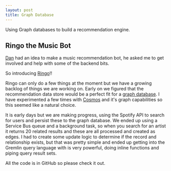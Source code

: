 ```yaml
---
layout: post
title: Graph Database
---
```


Using Graph databases to build a recommendation engine.

## Ringo the Music Bot

[Dan](https://twitter.com/DanielLarsenNZ) had an idea to make a music recommendation bot, he asked me to get involved and help with some of the backend bits.

So introducing [Ringo](https://github.com/Ringobot/ringo)!!

Ringo can only do a few things at the moment but we have a growing backlog of things we are working on. Early on we figured that the recommendation data store would be a perfect fit for a [graph database](https://en.wikipedia.org/wiki/Graph_database). I have experimented a few times with [Cosmos](https://docs.microsoft.com/en-us/azure/cosmos-db/graph-introduction) and it's graph capabilities so this seemed like a natural choice.

It is early days but we are making progress, using the Spotify API to search for users and persist these to the graph database. We ended up using a Service Bus queue and a background task, so when you search for an artist it returns 20 related results and these are all processed and created as edges. I had to create some update logic to determine if the record and relationship exists, but that was pretty simple and ended up getting into the Gremlin query language with is very powerful, doing inline functions and piping query result sets.

All the code is in GitHub so please check it out.